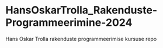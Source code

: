 # HansOskarTrolla_Rakenduste-Programmeerimine-2024
Hans Oskar Trolla rakenduste programmeerimise kursuse repo
